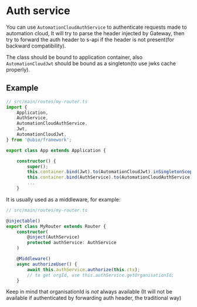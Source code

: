 # Auth service

You can use `AutomationCloudAuthService` to authenticate requests made to automation cloud, It will try to parse the header injected by Gateway, then try to forward the auth header to s-api if the header is not present(for backward compatibility).

The class should be bound to application container, also `AutomationCloudJwt` should be bound as a singleton(to use jwks cache properly).

## Example
```ts
// src/main/routes/my-router.ts
import {
    Application,
    AuthService,
    AutomationCloudAuthService,
    Jwt,
    AutomationCloudJwt,
} from '@ubio/framework';

export class App extends Application {

    constructor() {
        super();
        this.container.bind(Jwt).to(AutomationCloudJwt).inSingletonScope();
        this.container.bind(AuthService).to(AutomationCloudAuthService);
        ...
    }
```

It is usually used as a middleware, for example:

```ts
// src/main/routes/my-router.ts

@injectable()
export class MyRouter extends Router {
    constructor(
        @inject(AuthService)
        protected authService: AuthService
    )

    @Middleware()
    async authorizeUser() {
        await this.authService.authorize(this.ctx);
        // to get orgId, use this.authService.getOrganisationId;
    }

```
Keep in mind that organisationId is _not_ always available (It will not be available if authenticated by forwarding auth header, the traditional way)
